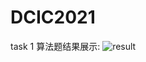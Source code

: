 # DCIC2021
task 1
算法题结果展示:
![result](https://tva1.sinaimg.cn/large/008eGmZEgy1gnt6tf6i4cj31z20sqk13.jpg)
